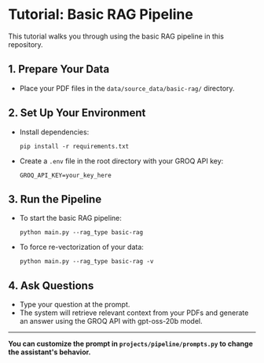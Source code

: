 # Tutorial: Basic RAG Pipeline

This tutorial walks you through using the basic RAG pipeline in this repository.

## 1. Prepare Your Data

- Place your PDF files in the `data/source_data/basic-rag/` directory.

## 2. Set Up Your Environment

- Install dependencies:
  ```
  pip install -r requirements.txt
  ```
- Create a `.env` file in the root directory with your GROQ API key:
  ```
  GROQ_API_KEY=your_key_here
  ```

## 3. Run the Pipeline

- To start the basic RAG pipeline:
  ```
  python main.py --rag_type basic-rag
  ```
- To force re-vectorization of your data:
  ```
  python main.py --rag_type basic-rag -v
  ```

## 4. Ask Questions

- Type your question at the prompt.
- The system will retrieve relevant context from your PDFs and generate an answer using the GROQ API with gpt-oss-20b model.

---

**You can customize the prompt in `projects/pipeline/prompts.py` to change the assistant's behavior.**
